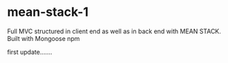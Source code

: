 # mean-stack-1

Full MVC structured in client end as well as in back end with MEAN STACK.
Built with Mongoose npm

first update.......
